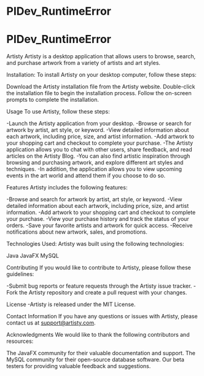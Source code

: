 # PIDev_RuntimeError
# PIDev_RuntimeError
Artisty
Artisty is a desktop application that allows users to browse, search, and purchase artwork from a variety of artists and art styles.

Installation:
To install Artisty on your desktop computer, follow these steps:

Download the Artisty installation file from the Artisty website.
Double-click the installation file to begin the installation process.
Follow the on-screen prompts to complete the installation.

Usage
To use Artisty, follow these steps:

-Launch the Artisty application from your desktop.
-Browse or search for artwork by artist, art style, or keyword.
-View detailed information about each artwork, including price, size, and artist information.
-Add artwork to your shopping cart and checkout to complete your purchase.
-The Artisty application allows you to chat with other users, share feedback, and read articles on the Artisty Blog.
-You can also find artistic inspiration through browsing and purchasing artwork, and explore different art styles and techniques.
-In addition, the application allows you to view upcoming events in the art world and attend them if you choose to do so.

Features
Artisty includes the following features:

-Browse and search for artwork by artist, art style, or keyword.
-View detailed information about each artwork, including price, size, and artist information.
-Add artwork to your shopping cart and checkout to complete your purchase.
-View your purchase history and track the status of your orders.
-Save your favorite artists and artwork for quick access.
-Receive notifications about new artwork, sales, and promotions.

Technologies Used:
Artisty was built using the following technologies:

Java
JavaFX
MySQL

Contributing
If you would like to contribute to Artisty, please follow these guidelines:

-Submit bug reports or feature requests through the Artisty issue tracker.
-Fork the Artisty repository and create a pull request with your changes.

License
-Artisty is released under the MIT License.

Contact Information
If you have any questions or issues with Artisty, please contact us at support@artisty.com.

Acknowledgments
We would like to thank the following contributors and resources:

The JavaFX community for their valuable documentation and support.
The MySQL community for their open-source database software.
Our beta testers for providing valuable feedback and suggestions.


